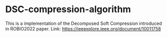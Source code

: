# DSC-compression-algorithm
This is a implementation of the Decomposed Soft Compression introduced in ROBIO2022 paper.
Link: https://ieeexplore.ieee.org/document/10011758
